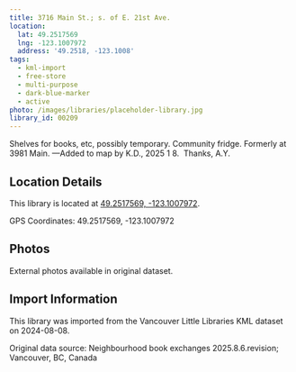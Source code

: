 ```yaml
---
title: 3716 Main St.; s. of E. 21st Ave.
location:
  lat: 49.2517569
  lng: -123.1007972
  address: '49.2518, -123.1008'
tags:
  - kml-import
  - free-store
  - multi-purpose
  - dark-blue-marker
  - active
photo: /images/libraries/placeholder-library.jpg
library_id: 00209
---
```

Shelves for books, etc, possibly temporary.
 Community fridge. 
Formerly at 3981 Main.
—Added to map by K.D., 2025 1 8.  Thanks, A.Y.

## Location Details

This library is located at [49.2517569, -123.1007972](https://www.google.com/maps?q=49.2517569,-123.1007972).

GPS Coordinates: 49.2517569, -123.1007972

## Photos

External photos available in original dataset.

## Import Information

This library was imported from the Vancouver Little Libraries KML dataset on 2024-08-08.

Original data source: Neighbourhood book exchanges 2025.8.6.revision; Vancouver, BC, Canada
